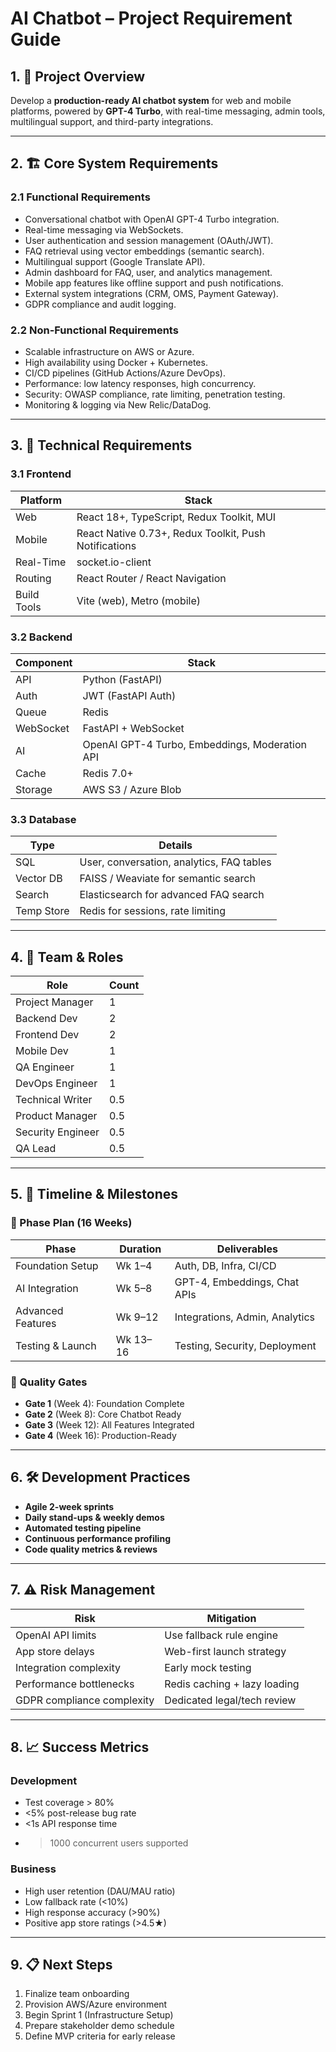 # AI Chatbot – Project Requirement Guide

## 1. 📌 Project Overview

Develop a **production-ready AI chatbot system** for web and mobile platforms, powered by **GPT-4 Turbo**, with real-time messaging, admin tools, multilingual support, and third-party integrations.

---

## 2. 🏗️ Core System Requirements

### 2.1 Functional Requirements

* Conversational chatbot with OpenAI GPT-4 Turbo integration.
* Real-time messaging via WebSockets.
* User authentication and session management (OAuth/JWT).
* FAQ retrieval using vector embeddings (semantic search).
* Multilingual support (Google Translate API).
* Admin dashboard for FAQ, user, and analytics management.
* Mobile app features like offline support and push notifications.
* External system integrations (CRM, OMS, Payment Gateway).
* GDPR compliance and audit logging.

### 2.2 Non-Functional Requirements

* Scalable infrastructure on AWS or Azure.
* High availability using Docker + Kubernetes.
* CI/CD pipelines (GitHub Actions/Azure DevOps).
* Performance: low latency responses, high concurrency.
* Security: OWASP compliance, rate limiting, penetration testing.
* Monitoring & logging via New Relic/DataDog.

---

## 3. 🔧 Technical Requirements

### 3.1 Frontend

| Platform    | Stack                                                 |
| ----------- | ----------------------------------------------------- |
| Web         | React 18+, TypeScript, Redux Toolkit, MUI             |
| Mobile      | React Native 0.73+, Redux Toolkit, Push Notifications |
| Real-Time   | socket.io-client                                      |
| Routing     | React Router / React Navigation                       |
| Build Tools | Vite (web), Metro (mobile)                            |

### 3.2 Backend

| Component | Stack                                          |
| --------- | ---------------------------------------------- |
| API       | Python (FastAPI)                  |
| Auth      | JWT (FastAPI Auth)         |
| Queue     | Redis                        |
| WebSocket | FastAPI + WebSocket                            |
| AI        | OpenAI GPT-4 Turbo, Embeddings, Moderation API |
| Cache     | Redis 7.0+                                     |
| Storage   | AWS S3 / Azure Blob                            |

### 3.3 Database

| Type       | Details                                   |
| ---------- | ----------------------------------------- |
| SQL        | User, conversation, analytics, FAQ tables |
| Vector DB  | FAISS / Weaviate for semantic search      |
| Search     | Elasticsearch for advanced FAQ search     |
| Temp Store | Redis for sessions, rate limiting         |

---

## 4. 👥 Team & Roles

| Role              | Count |
| ----------------- | ----- |
| Project Manager   | 1     |
| Backend Dev       | 2     |
| Frontend Dev      | 2     |
| Mobile Dev        | 1     |
| QA Engineer       | 1     |
| DevOps Engineer   | 1     |
| Technical Writer  | 0.5   |
| Product Manager   | 0.5   |
| Security Engineer | 0.5   |
| QA Lead           | 0.5   |

---

## 5. 📆 Timeline & Milestones

### 🧹 Phase Plan (16 Weeks)

| Phase             | Duration | Deliverables                   |
| ----------------- | -------- | ------------------------------ |
| Foundation Setup  | Wk 1–4   | Auth, DB, Infra, CI/CD         |
| AI Integration    | Wk 5–8   | GPT-4, Embeddings, Chat APIs   |
| Advanced Features | Wk 9–12  | Integrations, Admin, Analytics |
| Testing & Launch  | Wk 13–16 | Testing, Security, Deployment  |

### 🚦 Quality Gates

* **Gate 1** (Week 4): Foundation Complete
* **Gate 2** (Week 8): Core Chatbot Ready
* **Gate 3** (Week 12): All Features Integrated
* **Gate 4** (Week 16): Production-Ready

---

## 6. 🛠️ Development Practices

* **Agile 2-week sprints**
* **Daily stand-ups & weekly demos**
* **Automated testing pipeline**
* **Continuous performance profiling**
* **Code quality metrics & reviews**

---

## 7. ⚠️ Risk Management

| Risk                       | Mitigation                   |
| -------------------------- | ---------------------------- |
| OpenAI API limits          | Use fallback rule engine     |
| App store delays           | Web-first launch strategy    |
| Integration complexity     | Early mock testing           |
| Performance bottlenecks    | Redis caching + lazy loading |
| GDPR compliance complexity | Dedicated legal/tech review  |

---

## 8. 📈 Success Metrics

### Development

* Test coverage > 80%
* <5% post-release bug rate
* <1s API response time
* > 1000 concurrent users supported

### Business

* High user retention (DAU/MAU ratio)
* Low fallback rate (<10%)
* High response accuracy (>90%)
* Positive app store ratings (>4.5★)

---

## 9. 📋 Next Steps

1. Finalize team onboarding
2. Provision AWS/Azure environment
3. Begin Sprint 1 (Infrastructure Setup)
4. Prepare stakeholder demo schedule
5. Define MVP criteria for early release
